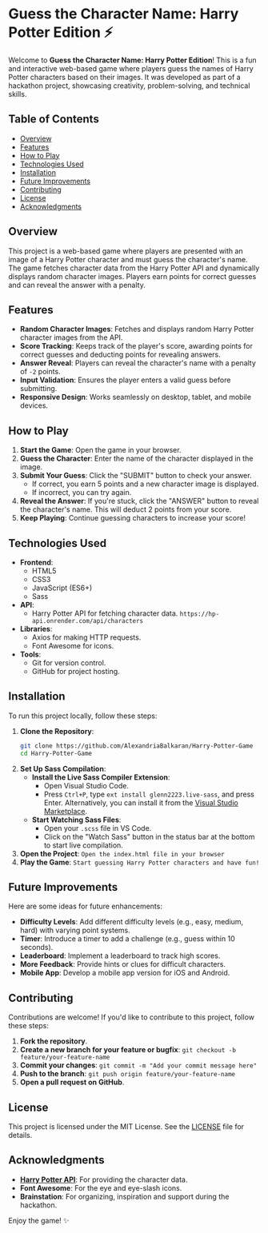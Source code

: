 # Guess the Character Name: Harry Potter Edition ⚡

Welcome to **Guess the Character Name: Harry Potter Edition**! This is a fun and interactive web-based game where players guess the names of Harry Potter characters based on their images. It was developed as part of a hackathon project, showcasing creativity, problem-solving, and technical skills.

## Table of Contents

- [Overview](#overview)
- [Features](#features)
- [How to Play](#how-to-play)
- [Technologies Used](#technologies-used)
- [Installation](#installation)
- [Future Improvements](#future-improvements)
- [Contributing](#contributing)
- [License](#license)
- [Acknowledgments](#acknowledgments)

## Overview

This project is a web-based game where players are presented with an image of a Harry Potter character and must guess the character's name. The game fetches character data from the Harry Potter API and dynamically displays random character images. Players earn points for correct guesses and can reveal the answer with a penalty.

## Features

- **Random Character Images**: Fetches and displays random Harry Potter character images from the API.
- **Score Tracking**: Keeps track of the player's score, awarding points for correct guesses and deducting points for revealing answers.
- **Answer Reveal**: Players can reveal the character's name with a penalty of ```-2``` points.
- **Input Validation**: Ensures the player enters a valid guess before submitting.
- **Responsive Design**: Works seamlessly on desktop, tablet, and mobile devices.

## How to Play

1. **Start the Game**: Open the game in your browser.
2. **Guess the Character**: Enter the name of the character displayed in the image.
3. **Submit Your Guess**: Click the "SUBMIT" button to check your answer.
   - If correct, you earn 5 points and a new character image is displayed.
   - If incorrect, you can try again.
4. **Reveal the Answer**: If you're stuck, click the "ANSWER" button to reveal the character's name. This will deduct 2 points from your score.
5. **Keep Playing**: Continue guessing characters to increase your score!

## Technologies Used

- **Frontend**:
  - HTML5
  - CSS3
  - JavaScript (ES6+)
  - Sass
- **API**:
  - Harry Potter API for fetching character data.
  ```https://hp-api.onrender.com/api/characters```
- **Libraries**:
  - Axios for making HTTP requests.
  - Font Awesome for icons.
- **Tools**:
  - Git for version control.
  - GitHub for project hosting.

## Installation

To run this project locally, follow these steps:

1. **Clone the Repository**:
   ```bash
   git clone https://github.com/AlexandriaBalkaran/Harry-Potter-Game
   cd Harry-Potter-Game
2. **Set Up Sass Compilation**:
   - **Install the Live Sass Compiler Extension**:
     - Open Visual Studio Code.
     - Press `Ctrl+P`, type `ext install glenn2223.live-sass`, and press Enter. Alternatively, you can install it from the [Visual Studio Marketplace](https://marketplace.visualstudio.com/items?itemName=glenn2223.live-sass).
   - **Start Watching Sass Files**:
     - Open your `.scss` file in VS Code.
     - Click on the "Watch Sass" button in the status bar at the bottom to start live compilation.
3. **Open the Project**:
    ```Open the index.html file in your browser```
4. **Play the Game**:
    ```Start guessing Harry Potter characters and have fun!```

## Future Improvements

Here are some ideas for future enhancements:

- **Difficulty Levels**: Add different difficulty levels (e.g., easy, medium, hard) with varying point systems.
- **Timer**: Introduce a timer to add a challenge (e.g., guess within 10 seconds).
- **Leaderboard**: Implement a leaderboard to track high scores.
- **More Feedback**: Provide hints or clues for difficult characters.
- **Mobile App**: Develop a mobile app version for iOS and Android.

## Contributing

Contributions are welcome! If you'd like to contribute to this project, follow these steps:
1. **Fork the repository**.
2. **Create a new branch for your feature or bugfix**:
    ```git checkout -b feature/your-feature-name```
3. **Commit your changes**:
    ```git commit -m "Add your commit message here"```
4. **Push to the branch**:
    ```git push origin feature/your-feature-name```
5. **Open a pull request on GitHub**.

## License
This project is licensed under the MIT License. See the [LICENSE](./LICENSE.md) file for details.

## Acknowledgments
- **[Harry Potter API](https://hp-api.onrender.com/api/characters)**: For providing the character data.
- **Font Awesome**: For the eye and eye-slash icons.
- **Brainstation**: For organizing, inspiration and support during the hackathon.

Enjoy the game! ✨
